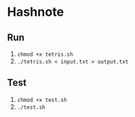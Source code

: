 # Hashnote

## Run

1. `chmod +x tetris.sh`
2. `./tetris.sh < input.txt > output.txt`


## Test

1. `chmod +x test.sh`
2. `./test.sh`